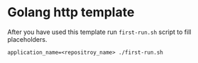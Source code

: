 # Golang http template

After you have used this template run `first-run.sh` script to fill placeholders.
```bin
application_name=<repositroy_name> ./first-run.sh
```
